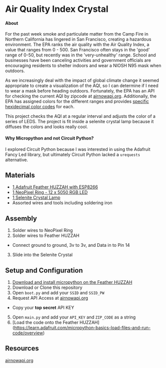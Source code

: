 # Air Quality Index Crystal
#### About
For the past week smoke and particulate matter from the Camp Fire in Northern California has lingered in San Francisco, creating a hazardous environment. The EPA ranks the air quality with the Air Quality Index, a value that ranges from 0 - 500. San Francisco often stays in the 'good' range of 0-50, but recently was in the 'very-unhealthy' range. School and businesses have been canceling activities and government officials are encouraging residents to shelter indoors and wear a NIOSH N95 mask when outdoors.

As we increasingly deal with the impact of global climate change it seemed appropriate to create a visualization of the AQI, so I can determine if I need to wear a mask before heading outdoors. Fortunately, the EPA has an API for checking the current AQI by zipcode at [airnowapi.org](https://airnowapi.org). Additionally, the EPA has assigned colors for the different ranges and provides [specific hexidecimal color codes](https://docs.airnowapi.org/aq101) for each.

This project checks the AQI at a regular interval and adjusts the color of a series of LEDS. The project is fit inside a selenite crystal lamp because it diffuses the colors and looks really cool.

#### Why Micropython and not Circuit Python?
I explored Circuit Python because I was interested in using the Adafruit Fancy Led library, but ultimately Circuit Python lacked a `urequests` alternative.

## Materials

+ [1 Adafruit Feather HUZZAH with ESP8266](https://www.adafruit.com/product/2821)
+ [1 NeoPixel Ring - 12 x 5050 RGB LED](https://www.adafruit.com/product/1643)
+ [1 Selenite Crystal Lamp](https://www.amazon.com/Selenite-Crystal-Electric-lamp-Cord/dp/B077LD5P5G/ref=asc_df_B077LD5P5G/?tag=hyprod-20&linkCode=df0&hvadid=242019590558&hvpos=1o5&hvnetw=g&hvrand=3662701919086755367&hvpone=&hvptwo=&hvqmt=&hvdev=c&hvdvcmdl=&hvlocint=&hvlocphy=9031945&hvtargid=aud-466346483690:pla-429162419688&psc=1)
+ Assorted wires and tools including soldering iron

## Assembly
1. Solder wires to NeoPixel Ring
2. Solder wires to Feather HUZZAH
  * Connect ground to ground, 3v to 3v, and Data in to Pin 14
3. Slide into the Selenite Crystal

## Setup and Configuration
1. [Download and install micropython on the Feather HUZZAH](https://learn.adafruit.com/micropython-basics-how-to-load-micropython-on-a-board/)
2. Download or Clone this repository
3. Open `boot.py` and add your `SSID` and `SSID_PW`
4. Request API Access at [airnowapi.org](https://airnowapi.org)
  * Copy your **top secret** API KEY
5. Open `main.py` and add your `API_KEY` and `ZIP_CODE` as a string
6. [Load the code onto the Feather HUZZAH] (https://learn.adafruit.com/micropython-basics-load-files-and-run-code/overview)


## Resources
[airnowapi.org](https://airnowapi.org)

